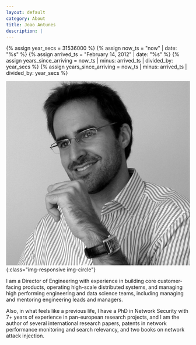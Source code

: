 ```yaml
---
layout: default
category: About
title: Joao Antunes
description: |
---
```



{% assign year_secs = 31536000 %}
{% assign now_ts = "now" | date: "%s" %}
{% assign arrived_ts = "February 14, 2012" | date: "%s" %}
{% assign years_since_arriving = now_ts | minus: arrived_ts | divided_by: year_secs %}
{% assign years_since_arriving = now_ts | minus: arrived_ts | divided_by: year_secs %}

![Joao Antunes](img/me.jpg){:class="img-responsive img-circle"}

I am a Director of Engineering with experience in building core customer-facing products, operating high-scale distributed systems, and managing high performing engineering and data science teams, including managing and mentoring engineering leads and managers.

Also, in what feels like a previous life, I have a PhD in Network Security with 7+ years of experience in pan-european research projects, and I am the author of several international research papers, patents in network performance monitoring and search relevancy, and two books on network attack injection.
